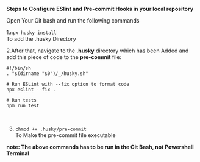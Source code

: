 __Steps to Configure ESlint and Pre-commit Hooks in your local repository__<br>

Open Your Git bash and run the following commands<br>

1.```npx husky install ``` <br>
To add the .husky Directory

2.After that, navigate to the __.husky__ directory which has been Added and add this piece of code to the __pre-commit__ file:<br>

```
#!/bin/sh
. "$(dirname "$0")/_/husky.sh"

# Run ESLint with --fix option to format code
npx eslint --fix .

# Run tests
npm run test

``` 
<br>

3. ```chmod +x .husky/pre-commit``` <br>
To Make the pre-commit file executable


__note: The above commands has to be run in the Git Bash, not Powershell Terminal__